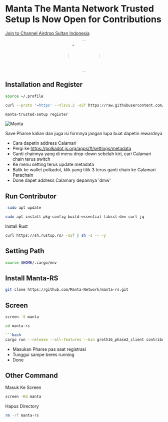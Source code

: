 
# Manta The Manta Network Trusted Setup Is Now Open for Contributions

<p style="font-size:14px" align="left">
<a href="https://t.me/airdropsultanindonesia" target="_blank">Join to Channel Airdrop Sultan Indonesia</a>
</p>

<p align="center">
  <img style="margin: auto; height: 100px; border-radius: 50%;" src="https://user-images.githubusercontent.com/65535542/204483961-992f1e39-ae50-4c03-b528-ee32a2563640.jpg">
</p>

## Installation and Register

```bash
source ~/.profile
```

```bash
curl --proto '=https' --tlsv1.2 -sSf https://raw.githubusercontent.com/Manta-Network/manta-rs/main/tools/install.sh | sh
```

```bash
manta-trusted-setup register
```
![Manta](hhttps://user-images.githubusercontent.com/65535542/204484297-ba3881a3-7af9-40fe-89c4-ba44c0af7119.png/)

Save Pharse kalian dan juga isi formnya jangan lupa buat dapetin rewardnya

- Cara dapetin address Calamari
- Pergi ke https://polkadot.js.org/apps/#/settings/metadata
- Ganti chainnya yang di menu drop-down sebelah kiri, cari Calamari chain terus switch
- Ke menu setting terus update metadata
- Balik ke wallet polkadot, klik yang titik 3 terus ganti chain ke Calamari Parachain
- Done dapet address Calamary depannya 'dmw'

## Run Contributor

```bash
 sudo apt update
```

```bash
sudo apt install pkg-config build-essential libssl-dev curl jq
```

Install Rust

```bash
curl https://sh.rustup.rs/ -sSf | sh -s -- -y
```

## Setting Path
```bash
source $HOME/.cargo/env
```

## Install Manta-RS

```bash
git clone https://github.com/Manta-Network/manta-rs.git
```

## Screen

```bash
screen -S manta
```
```bash
cd manta-rs

```bash
cargo run --release --all-features --bin groth16_phase2_client contribute
```

- Masukan Pharse pas saat registrasi
- Tunggui sampe beres running
- Done

## Other Command 

Masuk Ke Screen
```bash
screen -Rd manta
```

Hapus Directory
```bash
rm -rf manta-rs
```



